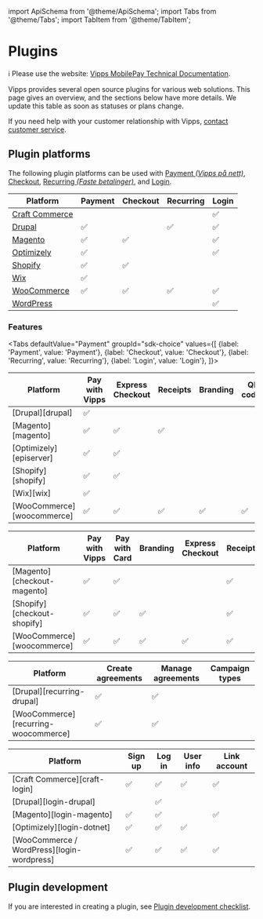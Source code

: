 <!-- START_METADATA
---
title: Introduction to Vipps Plugins
sidebar_label: Introduction
sidebar_position: 1
hide_table_of_contents: true
pagination_next: null
pagination_prev: null
---
END_METADATA -->


import ApiSchema from '@theme/ApiSchema';
import Tabs from '@theme/Tabs';
import TabItem from '@theme/TabItem';

# Plugins

<!-- START_COMMENT -->

ℹ️ Please use the website:
[Vipps MobilePay Technical Documentation](https://developer.vippsmobilepay.com/docs/vipps-plugins).

<!-- END_COMMENT -->

Vipps provides several open source plugins for various web solutions. This page gives an overview, and the sections below have more details.
We update this table as soon as statuses or plans change.

If you need help with your customer relationship with Vipps, [contact customer service](https://vipps.no/hjelp/vipps/).

## Plugin platforms

The following plugin platforms can be used with
[Payment *(Vipps på nett)*](https://www.vipps.no/produkter-og-tjenester/bedrift/ta-betalt-paa-nett/ta-betalt-paa-nett/),
[Checkout](https://www.vipps.no/produkter-og-tjenester/bedrift/bestill-vipps-checkout/checkout/),
[Recurring *(Faste betalinger)*](https://vipps.no/produkter-og-tjenester/bedrift/faste-betalinger/faste-betalinger/), and
[Login](https://www.vipps.no/produkter-og-tjenester/bedrift/logg-inn-med-vipps/logg-inn-med-vipps/).


| Platform                      | Payment | Checkout | Recurring  | Login |
| ----------------------------- | ------- | -------- |----------- | ----- |
| [Craft Commerce](craft.md)    |        |          |           |   ✅  |
| [Drupal](drupal.md)           |   ✅   |          |    ✅     |   ✅  |
| [Magento](magento.md)         |   ✅   |    ✅    |           |   ✅  |
| [Optimizely](optimizely.md)   |   ✅   |          |           |   ✅  |
| [Shopify](shopify.md)         |   ✅   |    ✅    |           |       |
| [Wix](wix.md)                 |   ✅   |          |           |       |
| [WooCommerce](woocommerce.md) |   ✅   |    ✅    |    ✅     |   ✅  |
| [WordPress](wordpress.md)     |        |           |           |   ✅  |


### Features

<Tabs
defaultValue="Payment"
groupId="sdk-choice"
values={[
{label: 'Payment', value: 'Payment'},
{label: 'Checkout', value: 'Checkout'},
{label: 'Recurring', value: 'Recurring'},
{label: 'Login', value: 'Login'},
]}>

<TabItem value="Payment">

| Platform                   | Pay with Vipps | Express Checkout | Receipts | Branding | QR codes |
| -------------------------- | -------------- | ---------------- |----------| ---------|----------|
| [Drupal][drupal]           |       ✅      |                  |           |          |           |
| [Magento][magento]         |       ✅      |        ✅        |    ✅   |           |           |
| [Optimizely][episerver]    |       ✅      |        ✅        |          |          |           |
| [Shopify][shopify]         |       ✅      |         ✅       |          |          |           |
| [Wix][wix]                 |       ✅      |                  |          |           |           |
| [WooCommerce][woocommerce] |       ✅      |        ✅        |    ✅   |     ✅   |     ✅   |
</TabItem>

<TabItem value="Checkout">

| Platform                      | Pay with Vipps | Pay with Card |  Branding | Express Checkout | Receipts | QR codes |
| ----------------------------- | -------------- | ------------- | -------- | ---------------- |----------|----------|
| [Magento][checkout-magento]   |       ✅      |      ✅       |          |                  |     ✅   |           |
| [Shopify][checkout-shopify]   |       ✅      |      ✅       |    ✅    |                  |    ✅   |           |
| [WooCommerce][woocommerce]    |        ✅     |      ✅       |    ✅    |        ✅        |    ✅   |     ✅   |
</TabItem>

<TabItem value="Recurring">

| Platform                             | Create agreements | Manage agreements | Campaign types |
| ------------------------------------ | ----------------- | ----------------- | -------------- |
| [Drupal][recurring-drupal]           |     ✅           |         ✅        |                |
| [WooCommerce][recurring-woocommerce] |     ✅           |         ✅        |                |

</TabItem>
<TabItem value="Login">

| Platform                                   | Sign up | Log in | User info | Link account |
| ------------------------------------------ | ------- | ------ |---------- | ------------ |
| [Craft Commerce][craft-login]              |    ✅   |  ✅   |    ✅    |    ✅       |
| [Drupal][login-drupal]                     |         |   ✅  |           |              |
| [Magento][login-magento]                   |    ✅   |  ✅   |          |    ✅        |
| [Optimizely][login-dotnet]                 |    ✅   |   ✅  |    ✅    |              |
| [WooCommerce / WordPress][login-wordpress] |    ✅  |   ✅  |    ✅    |     ✅      |


</TabItem>
</Tabs>



## Plugin development

If you are interested in creating a plugin, see [Plugin development checklist](plugin-development.md).
